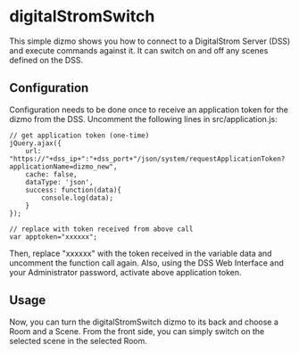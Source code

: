 # digitalStromSwitch

This simple dizmo shows you how to connect to a DigitalStrom Server (DSS) and execute commands against it. It can switch on and off any scenes defined on the DSS.

## Configuration

Configuration needs to be done once to receive an application token for the dizmo from the DSS. Uncomment the following lines in src/application.js:

	// get application token (one-time)
	jQuery.ajax({
  		url: "https://"+dss_ip+":"+dss_port+"/json/system/requestApplicationToken?applicationName=dizmo_new",
  		cache: false,
  		dataType: 'json',
  		success: function(data){
    		console.log(data);
  		}
	});
	
	// replace with token received from above call
	var apptoken="xxxxxx";

Then, replace "xxxxxx" with the token received in the variable data and uncomment the function call again. Also, using the DSS Web Interface and your Administrator password, activate above application token.

## Usage

Now, you can turn the digitalStromSwitch dizmo to its back and choose a Room and a Scene. From the front side, you can simply switch on the selected scene in the selected Room.

